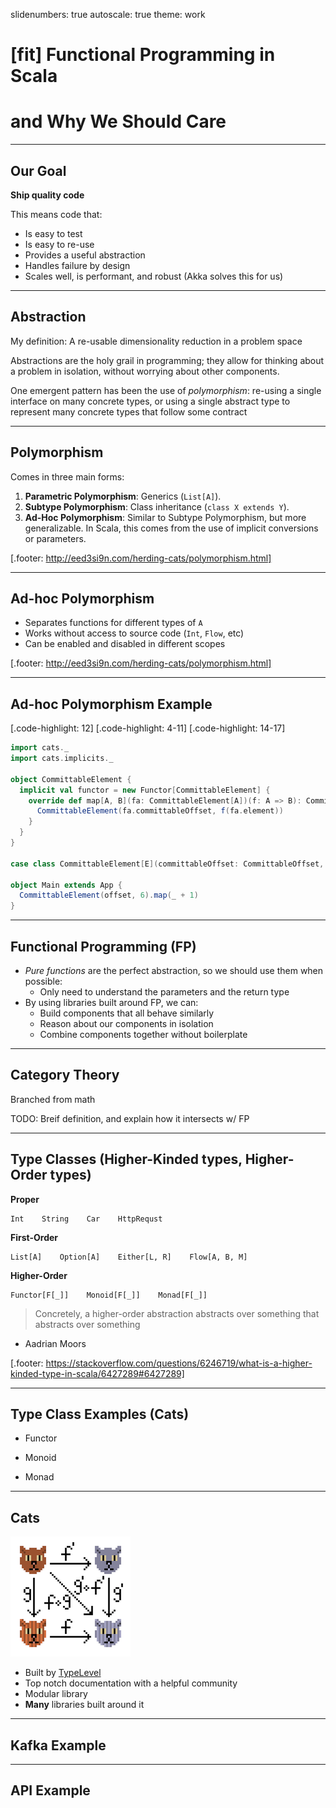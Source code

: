 slidenumbers: true
autoscale: true
theme: work

# [fit] Functional Programming in Scala 
# and Why We Should Care

---

## Our Goal

**Ship quality code**

This means code that:

* Is easy to test
* Is easy to re-use
* Provides a useful abstraction
* Handles failure by design
* Scales well, is performant, and robust (Akka solves this for us)

---

## Abstraction

My definition: A re-usable dimensionality reduction in a problem space

Abstractions are the holy grail in programming; they allow for thinking about a problem in isolation, without worrying about other components.

One emergent pattern has been the use of *polymorphism*: re-using a single interface on many concrete types, or using a single abstract type to represent many concrete types that follow some contract

---

## Polymorphism

Comes in three main forms:

1. **Parametric Polymorphism**: Generics (`List[A]`).
2. **Subtype Polymorphism**: Class inheritance (`class X extends Y`).
3. **Ad-Hoc Polymorphism**: Similar to Subtype Polymorphism, but more generalizable. In Scala, this comes from the use of implicit conversions or parameters.

[.footer:  http://eed3si9n.com/herding-cats/polymorphism.html]

---

## Ad-hoc Polymorphism

* Separates functions for different types of `A`
* Works without access to source code (`Int`, `Flow`, etc)
* Can be enabled and disabled in different scopes

[.footer:  http://eed3si9n.com/herding-cats/polymorphism.html]

---

## Ad-hoc Polymorphism Example

[.code-highlight: 12]
[.code-highlight: 4-11]
[.code-highlight: 14-17]

```scala
import cats._
import cats.implicits._

object CommittableElement {
  implicit val functor = new Functor[CommittableElement] {
    override def map[A, B](fa: CommittableElement[A])(f: A => B): CommittableElement[B] = {
      CommittableElement(fa.committableOffset, f(fa.element))
    }
  }
}

case class CommittableElement[E](committableOffset: CommittableOffset, element: E)

object Main extends App {
  CommittableElement(offset, 6).map(_ + 1)
}
```

---

## Functional Programming (FP)

* *Pure functions* are the perfect abstraction, so we should use them when possible:
  * Only need to understand the parameters and the return type
* By using libraries built around FP, we can:
  * Build components that all behave similarly
  * Reason about our components in isolation
  * Combine components together without boilerplate

---

## Category Theory

Branched from math

TODO: Breif definition, and explain how it intersects w/ FP

---

## Type Classes (Higher-Kinded types, Higher-Order types)

**Proper**
```
Int    String    Car    HttpRequst
```
**First-Order**
```
List[A]    Option[A]    Either[L, R]    Flow[A, B, M]
```
**Higher-Order**
```
Functor[F[_]]    Monoid[F[_]]    Monad[F[_]]
```

> Concretely, a higher-order abstraction abstracts over something that abstracts over something
- Aadrian Moors

[.footer: https://stackoverflow.com/questions/6246719/what-is-a-higher-kinded-type-in-scala/6427289#6427289]

---

## Type Class Examples (Cats)

* Functor

* Monoid

* Monad

---

## Cats

![right](images/cats2.png)

* Built by [TypeLevel](https://typelevel.org/)
* Top notch documentation with a helpful community
* Modular library
* **Many** libraries built around it

---

## Kafka Example

---

## API Example


